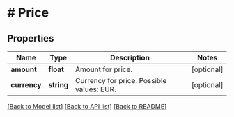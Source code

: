 # # Price

## Properties

Name | Type | Description | Notes
------------ | ------------- | ------------- | -------------
**amount** | **float** | Amount for price. | [optional]
**currency** | **string** | Currency for price. Possible values: EUR. | [optional]

[[Back to Model list]](../../README.md#models) [[Back to API list]](../../README.md#endpoints) [[Back to README]](../../README.md)
